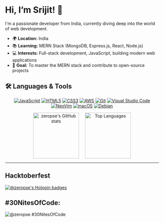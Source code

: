 # Hi, I’m Srijit! 👋

I'm a passionate developer from India, currently diving deep into the world of web development.

- 🌍 **Location:** India
- 📚 **Learning:** MERN Stack (MongoDB, Express.js, React, Node.js)
- 💻 **Interests:** Full-stack development, JavaScript, building modern web applications
- 🚀 **Goal:** To master the MERN stack and contribute to open-source projects

## 🛠️ Languages & Tools

<p align="center">
  <a href="https://developer.mozilla.org/en-US/docs/Web/JavaScript" target="_blank"><img src="https://img.shields.io/badge/JavaScript-%23323330.svg?&style=for-the-badge&logo=javascript&logoColor=%F7DF1E" alt="JavaScript" /></a>
  <a href="https://developer.mozilla.org/en-US/docs/Glossary/HTML5" target="_blank"><img src="https://img.shields.io/badge/HTML5-%23E34F26.svg?&style=for-the-badge&logo=html5&logoColor=white" alt="HTML5" /></a>
  <a href="https://www.w3.org/TR/CSS/#css" target="_blank"><img src="https://img.shields.io/badge/CSS3-%231572B6.svg?&style=for-the-badge&logo=css3&logoColor=white" alt="CSS3" /></a>
  <a href="https://aws.amazon.com" target="_blank"><img src="https://img.shields.io/badge/AWS-%23232F3E.svg?&style=for-the-badge&logo=amazonaws&logoColor=white" alt="AWS" /></a>
  <a href="https://git-scm.com/" target="_blank"><img src="https://img.shields.io/badge/Git-%23F05032.svg?&style=for-the-badge&logo=git&logoColor=white" alt="Git" /></a>
  <a href="https://code.visualstudio.com" target="_blank"><img src="https://img.shields.io/badge/VS%20Code-%23007ACC.svg?&style=for-the-badge&logo=visual-studio-code&logoColor=white" alt="Visual Studio Code" /></a>
  <a href="https://neovim.io" target="_blank"><img src="https://img.shields.io/badge/NeoVim-%2C1DA1F2.svg?&style=for-the-badge&logo=neovim&logoColor=white" alt="NeoVim" /></a>
  <a href="https://www.apple.com/macos/" target="_blank"><img src="https://img.shields.io/badge/macOS-%239FC3D8.svg?&style=for-the-badge&logo=apple&logoColor=black" alt="macOS" /></a>
  <a href="https://www.debian.org" target="_blank"><img src="https://img.shields.io/badge/Debian-%23A80030.svg?&style=for-the-badge&logo=debian&logoColor=white" alt="Debian" /></a>
</p>

<div align="center" style="display: flex; justify-content: center; align-items: center; gap: 20px;">
  <a href="https://github.com/anuraghazra/github-readme-stats">
    <img src="https://github-readme-stats.vercel.app/api?username=zeropse&show_icons=true&theme=tokyonight&hide_border=true&hide_title=true" alt="zeropse's GitHub stats" height="150" /></a>
  <a href="https://github.com/anuraghazra/github-readme-stats"><img src="https://github-readme-stats.vercel.app/api/top-langs/?username=zeropse&layout=compact&theme=tokyonight&hide_border=true&hide=lua,procfile,vim%20script" height="150" alt="Top Languages" /></a>
</div>

---
## Hacktoberfest
[![@zeropse's Holopin badges](https://holopin.me/zeropse)](https://holopin.io/@zeropse)

## #30NitesOfCode:
  ![@zeropse #30NitesOfCode](https://www.codedex.io/api/petStatus?user=zeropse)
